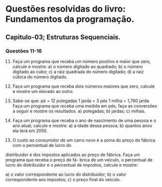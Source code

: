 # Questões resolvidas do livro: Fundamentos da programação.
## Capitulo-03; Estruturas Sequenciais.
### Questões 11-16 

11. Faça um programa que receba um número positivo e maior que zero, calcule e mostre:
a) o número digitado ao quadrado;
b) o número digitado ao cubo;
c) a raiz quadrada do número digitado;
d) a raiz cúbica do número digitado.

12. Faça um programa que receba dois números maiores que zero, calcule e mostre um elevado ao outro.
    
13. Sabe-se que:
pé = 12 polegadas
1 jarda = 3 pés
1 milha = 1,760 jarda
Faça um programa que receba uma medida em pés, faça as conversões a seguir e mostre os resultados.
a) polegadas;
b) jardas;
c) milhas.

14. Faça um programa que receba o ano de nascimento de uma pessoa e o ano atual, calcule e mostre:
a) a idade dessa pessoa;
b) quantos anos ela terá em 2050.

15. O custo ao consumidor de um carro novo é a soma do preço de fábrica com o percentual de lucro do

distribuidor e dos impostos aplicados ao preço de fábrica. Faça um programa que receba o preço de fá-
brica de um veículo, o percentual de lucro do distribuidor e o percentual de impostos, calcule e mostre:

a) o valor correspondente ao lucro do distribuidor;
b) o valor correspondente aos impostos;
c) o preço final do veículo.
